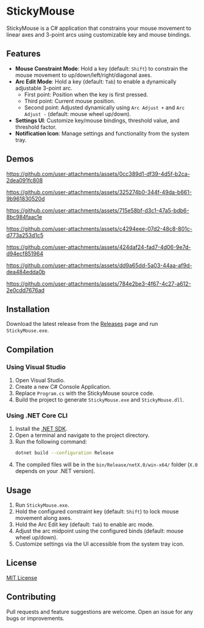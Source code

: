 # StickyMouse

StickyMouse is a C# application that constrains your mouse movement to linear axes and 3-point arcs using customizable key and mouse bindings.

## Features
- **Mouse Constraint Mode**: Hold a key (default: `Shift`) to constrain the mouse movement to up/down/left/right/diagonal axes.
- **Arc Edit Mode**: Hold a key (default: `Tab`) to enable a dynamically adjustable 3-point arc.
  - First point: Position when the key is first pressed.
  - Third point: Current mouse position.
  - Second point: Adjusted dynamically using `Arc Adjust +` and `Arc Adjust -` (default: mouse wheel up/down).
- **Settings UI**: Customize key/mouse bindings, threshold value, and threshold factor.
- **Notification Icon**: Manage settings and functionality from the system tray.

## Demos
https://github.com/user-attachments/assets/0cc389d1-df39-4d5f-b2ca-2dea091fc808

https://github.com/user-attachments/assets/325274b0-344f-49da-b661-9b961830520d

https://github.com/user-attachments/assets/715e58bf-d3c1-47a5-bdb6-8bc984faac1e

https://github.com/user-attachments/assets/c4294eee-07d2-48c8-801c-d773a253d1c5

https://github.com/user-attachments/assets/424daf24-fad7-4d06-9e7d-d94ecf851964

https://github.com/user-attachments/assets/dd9a65dd-5a03-44aa-af9d-dea484edda0b

https://github.com/user-attachments/assets/784e2be3-4f67-4c27-a612-2e0cdd7676ad

## Installation
Download the latest release from the [Releases](https://github.com/Tophness/StickyMouse/releases) page and run `StickyMouse.exe`.

## Compilation
### Using Visual Studio
1. Open Visual Studio.
2. Create a new C# Console Application.
3. Replace `Program.cs` with the StickyMouse source code.
4. Build the project to generate `StickyMouse.exe` and `StickyMouse.dll`.

### Using .NET Core CLI
1. Install the [.NET SDK](https://dotnet.microsoft.com/download/dotnet).
2. Open a terminal and navigate to the project directory.
3. Run the following command:
   ```sh
   dotnet build --configuration Release
   ```
4. The compiled files will be in the `bin/Release/netX.0/win-x64/` folder (`X.0` depends on your .NET version).

## Usage
1. Run `StickyMouse.exe`.
2. Hold the configured constraint key (default: `Shift`) to lock mouse movement along axes.
3. Hold the Arc Edit key (default: `Tab`) to enable arc mode.
4. Adjust the arc midpoint using the configured binds (default: mouse wheel up/down).
5. Customize settings via the UI accessible from the system tray icon.

## License
[MIT License](LICENSE)

## Contributing
Pull requests and feature suggestions are welcome. Open an issue for any bugs or improvements.
